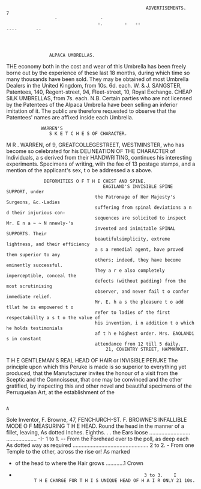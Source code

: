                                                         ADVERTISEMENTS.                                      7
                      -                -
                                      -.        -   --                                       ----       --




                    ALPACA UMBRELLAS.
THE economy both in the cost and wear of this Umbrella has been freely
borne out by the experience of these last 18 months, during which time
so many thousands have been sold. They may be obtained of most
Umbrella Dealers in the United Kingdom, from 10s. 6d. each.
       W. & J. SANGSTER, Patentees, 140, Regent-street,
                                           94, Fleet-street,
                                           10, Royal Exchange.
          CHEAP SILK UMBRELLAS, from 7s. each.
   N.B. Certain parties who are not licensed by the Patentees of the
Alpaca Umbrella have been selling an inferior imitation of it. The public
are therefore requested to observe that the Patentees' names are affixed
inside each Umbrella.

                 WARREN'S
                    S K E T C H E S OF CHARACTER.
M R . WARREN, of 9, GREATCOLLEGESTREET,  WESTMINSTER,
                                                   who has
       become so celebrated for his DELINEATION OF THE CHARACTER of Individuals, a s derived from
their HANDWRITING, continues his interesting experiments.              Specimens of writing, wiih the fee of
13 postage stamps, and a mention of the applicant's sex, t o be addressed a s above.

                  DEFORMITIES O F T H E CHEST AND SPINE.
                                        EAGILAND'S INVISIBLE SPINE SUPPORT, under
                                     the Patronage of Her Majesty's Surgeons, &c.-Ladies
                                     suffering from spinal deviations a n d their injurious con-
                                     sequences are solicited to inspect Mr. E n a ~ ~ N nnewly-'s
                                     invented and inimitable SPINAL SUPPORTS. Their
                                     beautifulsimplicity, extreme lightness, and their efficiency
                                     a s a remedial agent, have proved them superior to any
                                     others; indeed, they have become eminently successful.
                                     They a r e also completely imperceptible, conceal the
                                     defects (without padding) from the most scrutinising
                                     observer, and never fail t o confer immediate relief.
                                     Mr. E. h a s the pleasure t o add tllat he is empowered t o
                                     refer to ladies of the first respectabillty a s t o the value of
                                     his invention, i n addition t o which he holds testimonials
                                     af t h e highest order. Mrs. EAOLANDi s in constant
                                     attendance from 12 till 5 daily.
                                         21, COVENTRY STREET, HAPMARKET.

 T H E GENTLEMAN'S REAL HEAD OF HAIR or INVISIBLE PERUKE
  The principle upon which this Peruke is made is so superior to everything yet
produced, that the Manufacturer invites the honour of a visit from the Sceptic and the
Connoisseur, that one may be convinced and the other gratified, by inspecting this and
other novel and beautiful specimens of the Perruqueian Art, at the establishment of the




                                                                                 A
Sole Inventor, F. Browne, 47, FENCHURCH-ST.
     F. BROWNE'S INFALLIBLE MODE O F MEASURING T H E HEAD.
  Round the head in the manner of a fillet, leaving, As dotted          Inches. Eighths.
                                          .
                                          .
the Ears loose ........................... ....................
                                                          -I-   1 to 1.
                                                                                 --
  From the Forehead over to the poll, as deep each                   As dotted
way as required ..................................................    2 to 2.
                                                                                 -
  From one Temple to the other, across the rise or! As marked
  - of the head to where the Hair grows ............1
Crown
-                                                     3 to 3.    I
             T H E CHARGE FOR T H I S UNIQUE HEAD OF H A I R ONLY 21 10s.
